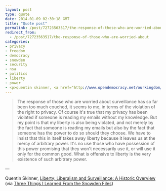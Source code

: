 ```yaml
---
layout: post
type: quote
date: 2014-01-09 02:30:18 GMT
title: "Quote post"
permalink: /post/72723563517/the-response-of-those-who-are-worried-about
redirect_from: 
  - /post/72723563517/the-response-of-those-who-are-worried-about
categories:
- privacy
- freedom
- democracy
- snowden
- security
- nsa
- politics
- liberty
- power
- <p>quentin skinner, <a href="http://www.opendemocracy.net/ourkingdom/quentin-skinner-richard-marshall/liberty-liberalism-and-surveillance-historic-overview">liberty, liberalism and surveillance: a historic overview</a> (via <a href="http://pressthink.org/2013/12/three-things-i-learned-from-the-snowden-files/">three things i learned from the snowden files</a>)</p>
---
```

<blockquote>The response of those who are worried about surveillance has so far been too much couched, it seems to me, in terms of the violation of the right to privacy. Of course it's true that my privacy has been violated if someone is reading my emails without my knowledge. But my point is that my liberty is also being violated, and not merely by the fact that someone is reading my emails but also by the fact that someone has the power to do so should they choose. We have to insist that this in itself takes away liberty because it leaves us at the mercy of arbitrary power. It's no use those who have possession of this power promising that they won't necessarily use it, or will use it only for the common good. What is offensive to liberty is the very existence of such arbitrary power.</blockquote>

 — <p>Quentin Skinner, <a href="http://www.opendemocracy.net/ourkingdom/quentin-skinner-richard-marshall/liberty-liberalism-and-surveillance-historic-overview">Liberty, Liberalism and Surveillance: A Historic Overview</a> (via <a href="http://pressthink.org/2013/12/three-things-i-learned-from-the-snowden-files/">Three Things I Learned From the Snowden Files</a>)</p>